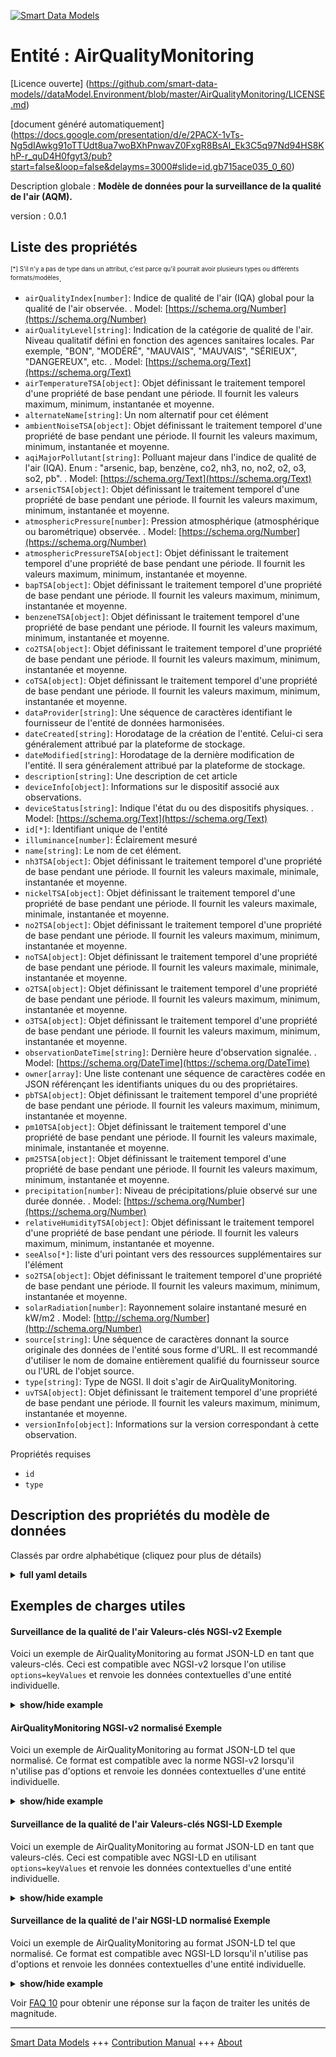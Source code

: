 <!-- 10-Header -->  
[![Smart Data Models](https://smartdatamodels.org/wp-content/uploads/2022/01/SmartDataModels_logo.png "Logo")](https://smartdatamodels.org)  
Entité : AirQualityMonitoring  
=============================<!-- /10-Header -->  
<!-- 15-License -->  
[Licence ouverte] (https://github.com/smart-data-models//dataModel.Environment/blob/master/AirQualityMonitoring/LICENSE.md)  
[document généré automatiquement] (https://docs.google.com/presentation/d/e/2PACX-1vTs-Ng5dIAwkg91oTTUdt8ua7woBXhPnwavZ0FxgR8BsAI_Ek3C5q97Nd94HS8KhP-r_quD4H0fgyt3/pub?start=false&loop=false&delayms=3000#slide=id.gb715ace035_0_60)  
<!-- /15-License -->  
<!-- 20-Description -->  
Description globale : **Modèle de données pour la surveillance de la qualité de l'air (AQM).**  
version : 0.0.1  
<!-- /20-Description -->  
<!-- 30-PropertiesList -->  

## Liste des propriétés  

<sup><sub>[*] S'il n'y a pas de type dans un attribut, c'est parce qu'il pourrait avoir plusieurs types ou différents formats/modèles</sub></sup>.  
- `airQualityIndex[number]`: Indice de qualité de l'air (IQA) global pour la qualité de l'air observée.  . Model: [https://schema.org/Number](https://schema.org/Number)- `airQualityLevel[string]`: Indication de la catégorie de qualité de l'air. Niveau qualitatif défini en fonction des agences sanitaires locales. Par exemple, "BON", "MODÉRÉ", "MAUVAIS", "MAUVAIS", "SÉRIEUX", "DANGEREUX", etc.  . Model: [https://schema.org/Text](https://schema.org/Text)- `airTemperatureTSA[object]`: Objet définissant le traitement temporel d'une propriété de base pendant une période. Il fournit les valeurs maximum, minimum, instantanée et moyenne.  - `alternateName[string]`: Un nom alternatif pour cet élément  - `ambientNoiseTSA[object]`: Objet définissant le traitement temporel d'une propriété de base pendant une période. Il fournit les valeurs maximum, minimum, instantanée et moyenne.  - `aqiMajorPollutant[string]`: Polluant majeur dans l'indice de qualité de l'air (IQA). Enum : "arsenic, bap, benzène, co2, nh3, no, no2, o2, o3, so2, pb".  . Model: [https://schema.org/Text](https://schema.org/Text)- `arsenicTSA[object]`: Objet définissant le traitement temporel d'une propriété de base pendant une période. Il fournit les valeurs maximum, minimum, instantanée et moyenne.  - `atmosphericPressure[number]`: Pression atmosphérique (atmosphérique ou barométrique) observée.  . Model: [https://schema.org/Number](https://schema.org/Number)- `atmosphericPressureTSA[object]`: Objet définissant le traitement temporel d'une propriété de base pendant une période. Il fournit les valeurs maximum, minimum, instantanée et moyenne.  - `bapTSA[object]`: Objet définissant le traitement temporel d'une propriété de base pendant une période. Il fournit les valeurs maximum, minimum, instantanée et moyenne.  - `benzeneTSA[object]`: Objet définissant le traitement temporel d'une propriété de base pendant une période. Il fournit les valeurs maximum, minimum, instantanée et moyenne.  - `co2TSA[object]`: Objet définissant le traitement temporel d'une propriété de base pendant une période. Il fournit les valeurs maximum, minimum, instantanée et moyenne.  - `coTSA[object]`: Objet définissant le traitement temporel d'une propriété de base pendant une période. Il fournit les valeurs maximum, minimum, instantanée et moyenne.  - `dataProvider[string]`: Une séquence de caractères identifiant le fournisseur de l'entité de données harmonisées.  - `dateCreated[string]`: Horodatage de la création de l'entité. Celui-ci sera généralement attribué par la plateforme de stockage.  - `dateModified[string]`: Horodatage de la dernière modification de l'entité. Il sera généralement attribué par la plateforme de stockage.  - `description[string]`: Une description de cet article  - `deviceInfo[object]`: Informations sur le dispositif associé aux observations.  - `deviceStatus[string]`: Indique l'état du ou des dispositifs physiques.  . Model: [https://schema.org/Text](https://schema.org/Text)- `id[*]`: Identifiant unique de l'entité  - `illuminance[number]`: Éclairement mesuré  - `name[string]`: Le nom de cet élément.  - `nh3TSA[object]`: Objet définissant le traitement temporel d'une propriété de base pendant une période. Il fournit les valeurs maximale, minimale, instantanée et moyenne.  - `nickelTSA[object]`: Objet définissant le traitement temporel d'une propriété de base pendant une période. Il fournit les valeurs maximale, minimale, instantanée et moyenne.  - `no2TSA[object]`: Objet définissant le traitement temporel d'une propriété de base pendant une période. Il fournit les valeurs maximum, minimum, instantanée et moyenne.  - `noTSA[object]`: Objet définissant le traitement temporel d'une propriété de base pendant une période. Il fournit les valeurs maximale, minimale, instantanée et moyenne.  - `o2TSA[object]`: Objet définissant le traitement temporel d'une propriété de base pendant une période. Il fournit les valeurs maximum, minimum, instantanée et moyenne.  - `o3TSA[object]`: Objet définissant le traitement temporel d'une propriété de base pendant une période. Il fournit les valeurs maximum, minimum, instantanée et moyenne.  - `observationDateTime[string]`: Dernière heure d'observation signalée.  . Model: [https://schema.org/DateTime](https://schema.org/DateTime)- `owner[array]`: Une liste contenant une séquence de caractères codée en JSON référençant les identifiants uniques du ou des propriétaires.  - `pbTSA[object]`: Objet définissant le traitement temporel d'une propriété de base pendant une période. Il fournit les valeurs maximum, minimum, instantanée et moyenne.  - `pm10TSA[object]`: Objet définissant le traitement temporel d'une propriété de base pendant une période. Il fournit les valeurs maximale, minimale, instantanée et moyenne.  - `pm25TSA[object]`: Objet définissant le traitement temporel d'une propriété de base pendant une période. Il fournit les valeurs maximum, minimum, instantanée et moyenne.  - `precipitation[number]`: Niveau de précipitations/pluie observé sur une durée donnée.  . Model: [https://schema.org/Number](https://schema.org/Number)- `relativeHumidityTSA[object]`: Objet définissant le traitement temporel d'une propriété de base pendant une période. Il fournit les valeurs maximum, minimum, instantanée et moyenne.  - `seeAlso[*]`: liste d'uri pointant vers des ressources supplémentaires sur l'élément  - `so2TSA[object]`: Objet définissant le traitement temporel d'une propriété de base pendant une période. Il fournit les valeurs maximum, minimum, instantanée et moyenne.  - `solarRadiation[number]`: Rayonnement solaire instantané mesuré en kW/m2  . Model: [http://schema.org/Number](http://schema.org/Number)- `source[string]`: Une séquence de caractères donnant la source originale des données de l'entité sous forme d'URL. Il est recommandé d'utiliser le nom de domaine entièrement qualifié du fournisseur source ou l'URL de l'objet source.  - `type[string]`: Type de NGSI. Il doit s'agir de AirQualityMonitoring.  - `uvTSA[object]`: Objet définissant le traitement temporel d'une propriété de base pendant une période. Il fournit les valeurs maximum, minimum, instantanée et moyenne.  - `versionInfo[object]`: Informations sur la version correspondant à cette observation.  <!-- /30-PropertiesList -->  
<!-- 35-RequiredProperties -->  
Propriétés requises  
- `id`  - `type`  <!-- /35-RequiredProperties -->  
<!-- 40-RequiredProperties -->  
<!-- /40-RequiredProperties -->  
<!-- 50-DataModelHeader -->  
## Description des propriétés du modèle de données  
Classés par ordre alphabétique (cliquez pour plus de détails)  
<!-- /50-DataModelHeader -->  
<!-- 60-ModelYaml -->  
<details><summary><strong>full yaml details</strong></summary>    
```yaml  
AirQualityMonitoring:    
  description: 'Air Quality Monitoring (AQM) Data Model.'    
  properties:    
    airQualityIndex:    
      description: 'Overall Air Quality Index (AQI) for the observed air quality.'    
      type: number    
      x-ngsi:    
        model: https://schema.org/Number    
        type: Property    
    airQualityLevel:    
      description: 'Air Quality Category Indication. Qualitative level defined according to the local health agencies. For example, ''GOOD'', ''MODERATE'', ''POOR'', ''UNHEALTHY'', ''SEVERE'', ''HAZARDOUS'' etc.'    
      type: string    
      x-ngsi:    
        model: https://schema.org/Text    
        type: Property    
    airTemperatureTSA:    
      description: 'Object defining the temporal processing of a basic property during a period. It provides Maximum, minimum, instant value and average'    
      properties: &airqualitymonitoring_-_properties_-_ambientnoisetsa_-_properties    
        instValue:    
          type: number    
        instvalue:    
          type: number    
        maxOverTime:    
          type: number    
        minOverTime:    
          type: number    
      type: object    
      x-ngsi:    
        type: Property    
    alternateName:    
      description: 'An alternative name for this item'    
      type: string    
      x-ngsi:    
        type: Property    
    ambientNoiseTSA:    
      description: 'Object defining the temporal processing of a basic property during a period. It provides Maximum, minimum, instant value and average'    
      properties: *airqualitymonitoring_-_properties_-_ambientnoisetsa_-_properties    
      type: object    
      x-ngsi:    
        type: Property    
    aqiMajorPollutant:    
      description: 'Major pollutant in the Air Quality Index (AQI). Enum:''arsenic, bap, benzene, co2, nh3, no, no2, o2, o3, so2, pb'''    
      enum:    
        - arsenic    
        - bap    
        - benzene    
        - co2    
        - nh3    
        - no    
        - no2    
        - o2    
        - o3    
        - so2    
        - pb    
      type: string    
      x-ngsi:    
        model: https://schema.org/Text    
        type: Property    
    arsenicTSA:    
      description: 'Object defining the temporal processing of a basic property during a period. It provides Maximum, minimum, instant value and average'    
      properties: *airqualitymonitoring_-_properties_-_ambientnoisetsa_-_properties    
      type: object    
      x-ngsi:    
        type: Property    
    atmosphericPressure:    
      description: 'Observed air (atmospheric or barometric) pressure.'    
      type: number    
      x-ngsi:    
        model: https://schema.org/Number    
        type: Property    
    atmosphericPressureTSA:    
      description: 'Object defining the temporal processing of a basic property during a period. It provides Maximum, minimum, instant value and average'    
      properties: *airqualitymonitoring_-_properties_-_ambientnoisetsa_-_properties    
      type: object    
      x-ngsi:    
        type: Property    
    bapTSA:    
      description: 'Object defining the temporal processing of a basic property during a period. It provides Maximum, minimum, instant value and average'    
      properties: *airqualitymonitoring_-_properties_-_ambientnoisetsa_-_properties    
      type: object    
      x-ngsi:    
        type: Property    
    benzeneTSA:    
      description: 'Object defining the temporal processing of a basic property during a period. It provides Maximum, minimum, instant value and average'    
      properties: *airqualitymonitoring_-_properties_-_ambientnoisetsa_-_properties    
      type: object    
      x-ngsi:    
        type: Property    
    co2TSA:    
      description: 'Object defining the temporal processing of a basic property during a period. It provides Maximum, minimum, instant value and average'    
      properties: *airqualitymonitoring_-_properties_-_ambientnoisetsa_-_properties    
      type: object    
      x-ngsi:    
        type: Property    
    coTSA:    
      description: 'Object defining the temporal processing of a basic property during a period. It provides Maximum, minimum, instant value and average'    
      properties: *airqualitymonitoring_-_properties_-_ambientnoisetsa_-_properties    
      type: object    
      x-ngsi:    
        type: Property    
    dataProvider:    
      description: 'A sequence of characters identifying the provider of the harmonised data entity.'    
      type: string    
      x-ngsi:    
        type: Property    
    dateCreated:    
      description: 'Entity creation timestamp. This will usually be allocated by the storage platform.'    
      format: date-time    
      type: string    
      x-ngsi:    
        type: Property    
    dateModified:    
      description: 'Timestamp of the last modification of the entity. This will usually be allocated by the storage platform.'    
      format: date-time    
      type: string    
      x-ngsi:    
        type: Property    
    description:    
      description: 'A description of this item'    
      type: string    
      x-ngsi:    
        type: Property    
    deviceInfo:    
      description: 'Information about the device associated with the observations.'    
      properties:    
        RFID:    
          description: 'Property. Model:''https://schema.org/Text''. Gives the ID of the RFID reader.'    
          type: string    
        deviceBatteryStatus:    
          description: 'Property. Model:''https://schema.org/Text''. Gives the Battery charging status of the reporting device(Connected, Disconnected).'    
          type: string    
        deviceID:    
          description: 'Property. Model:''https://schema.org/Text''. Device ID of the physical sensor/ measurement station corresponding to this observation.'    
          type: string    
        deviceList:    
          description: 'Property. Model:''https://schema.org/Text''. Information of device part number and sub devices corresponding to this observation.'    
          type: string    
        deviceModel:    
          description: 'Property. Describes the information of the device, sensor or system in consideration.'    
          properties:    
            areaServed:    
              description: 'Property. Model:''https://schema.org/Text''. Area served by the entity or a service. '    
              type: string    
            brandName:    
              description: 'Property. Model:''https://schema.org/Text''. Name of the brand associated with an entity, e.g., sensor, device etc.'    
              type: string    
            manufacturerName:    
              description: 'Property. Model:''https://schema.org/Text''. Name of the manufacturer associated with an entity, e.g., sensor, device etc.'    
              type: string    
            modelName:    
              description: 'Property. Model:''https://schema.org/Text''. Name of a specific model associated with an entity, e.g., sensor, device etc.'    
              type: string    
            modelURL:    
              description: 'Property. Model:''https://schema.org/Text''. URL providing further information of a specific model associated with an entity, e.g., sensor, device etc.'    
              type: string    
          type: object    
        deviceName:    
          description: 'Property. Model:''https://schema.org/Text''. Device Name or Station name of the sensor device/station corresponding to this observation.'    
          type: string    
        deviceSimNumber:    
          description: 'Property. Model:''https://schema.org/Text''. Gives the sim number of the device in the waste management vehicle.'    
          type: string    
        measurand:    
          description: 'Property. Model:''https://schema.org/Text''. Property/properties sensed/observed/measured by the device.'    
          type: string    
        refDevice:    
          anyOf:    
            - description: 'Property. Identifier format of any NGSI entity'    
              maxLength: 256    
              minLength: 1    
              pattern: ^[\w\-\.\{\}\$\+\*\[\]`|~^@!,:\\]+$    
              type: string    
            - description: 'Property. Identifier format of any NGSI entity'    
              format: uri    
              type: string    
          description: 'Relationship. Unique identifier of the entity'    
      type: object    
      x-ngsi:    
        type: Property    
    deviceStatus:    
      description: 'Indicates the status of physical device or devices.'    
      type: string    
      x-ngsi:    
        model: https://schema.org/Text    
        type: Property    
    id:    
      anyOf: &airqualitymonitoring_-_properties_-_owner_-_items_-_anyof    
        - description: 'Property. Identifier format of any NGSI entity'    
          maxLength: 256    
          minLength: 1    
          pattern: ^[\w\-\.\{\}\$\+\*\[\]`|~^@!,:\\]+$    
          type: string    
        - description: 'Property. Identifier format of any NGSI entity'    
          format: uri    
          type: string    
      description: 'Unique identifier of the entity'    
      x-ngsi:    
        type: Property    
    illuminance:    
      description: 'Measured illuminance'    
      minimum: 0    
      type: number    
      x-ngsi:    
        type: Property    
    name:    
      description: 'The name of this item.'    
      type: string    
      x-ngsi:    
        type: Property    
    nh3TSA:    
      description: 'Object defining the temporal processing of a basic property during a period. It provides Maximum, minimum, instant value and average'    
      properties: *airqualitymonitoring_-_properties_-_ambientnoisetsa_-_properties    
      type: object    
      x-ngsi:    
        type: Property    
    nickelTSA:    
      description: 'Object defining the temporal processing of a basic property during a period. It provides Maximum, minimum, instant value and average'    
      properties: *airqualitymonitoring_-_properties_-_ambientnoisetsa_-_properties    
      type: object    
      x-ngsi:    
        type: Property    
    no2TSA:    
      description: 'Object defining the temporal processing of a basic property during a period. It provides Maximum, minimum, instant value and average'    
      properties: *airqualitymonitoring_-_properties_-_ambientnoisetsa_-_properties    
      type: object    
      x-ngsi:    
        type: Property    
    noTSA:    
      description: 'Object defining the temporal processing of a basic property during a period. It provides Maximum, minimum, instant value and average'    
      properties: *airqualitymonitoring_-_properties_-_ambientnoisetsa_-_properties    
      type: object    
      x-ngsi:    
        type: Property    
    o2TSA:    
      description: 'Object defining the temporal processing of a basic property during a period. It provides Maximum, minimum, instant value and average'    
      properties: *airqualitymonitoring_-_properties_-_ambientnoisetsa_-_properties    
      type: object    
      x-ngsi:    
        type: Property    
    o3TSA:    
      description: 'Object defining the temporal processing of a basic property during a period. It provides Maximum, minimum, instant value and average'    
      properties: *airqualitymonitoring_-_properties_-_ambientnoisetsa_-_properties    
      type: object    
      x-ngsi:    
        type: Property    
    observationDateTime:    
      description: 'Last reported time of observation.'    
      format: date-time    
      type: string    
      x-ngsi:    
        model: https://schema.org/DateTime    
        type: Property    
    owner:    
      description: 'A List containing a JSON encoded sequence of characters referencing the unique Ids of the owner(s)'    
      items:    
        anyOf: *airqualitymonitoring_-_properties_-_owner_-_items_-_anyof    
        description: 'Property. Unique identifier of the entity'    
      type: array    
      x-ngsi:    
        type: Property    
    pbTSA:    
      description: 'Object defining the temporal processing of a basic property during a period. It provides Maximum, minimum, instant value and average'    
      properties: *airqualitymonitoring_-_properties_-_ambientnoisetsa_-_properties    
      type: object    
      x-ngsi:    
        type: Property    
    pm10TSA:    
      description: 'Object defining the temporal processing of a basic property during a period. It provides Maximum, minimum, instant value and average'    
      properties: *airqualitymonitoring_-_properties_-_ambientnoisetsa_-_properties    
      type: object    
      x-ngsi:    
        type: Property    
    pm25TSA:    
      description: 'Object defining the temporal processing of a basic property during a period. It provides Maximum, minimum, instant value and average'    
      properties: *airqualitymonitoring_-_properties_-_ambientnoisetsa_-_properties    
      type: object    
      x-ngsi:    
        type: Property    
    precipitation:    
      description: 'Observed precipitation/rainfall level over a given duration.'    
      type: number    
      x-ngsi:    
        model: https://schema.org/Number    
        type: Property    
    relativeHumidityTSA:    
      description: 'Object defining the temporal processing of a basic property during a period. It provides Maximum, minimum, instant value and average'    
      properties: *airqualitymonitoring_-_properties_-_ambientnoisetsa_-_properties    
      type: object    
      x-ngsi:    
        type: Property    
    seeAlso:    
      description: 'list of uri pointing to additional resources about the item'    
      oneOf:    
        - items:    
            format: uri    
            type: string    
          minItems: 1    
          type: array    
        - format: uri    
          type: string    
      x-ngsi:    
        type: Property    
    so2TSA:    
      description: 'Object defining the temporal processing of a basic property during a period. It provides Maximum, minimum, instant value and average'    
      properties: *airqualitymonitoring_-_properties_-_ambientnoisetsa_-_properties    
      type: object    
      x-ngsi:    
        type: Property    
    solarRadiation:    
      description: 'Instantaneous solar radiation measured in kW/m2'    
      type: number    
      x-ngsi:    
        model: http://schema.org/Number    
        type: Property    
        units: kW/m2    
    source:    
      description: 'A sequence of characters giving the original source of the entity data as a URL. Recommended to be the fully qualified domain name of the source provider, or the URL to the source object.'    
      type: string    
      x-ngsi:    
        type: Property    
    type:    
      description: 'NGSI type. it has to be AirQualityMonitoring'    
      enum:    
        - AirQualityMonitoring    
      type: string    
      x-ngsi:    
        type: Property    
    uvTSA:    
      description: 'Object defining the temporal processing of a basic property during a period. It provides Maximum, minimum, instant value and average'    
      properties: *airqualitymonitoring_-_properties_-_ambientnoisetsa_-_properties    
      type: object    
      x-ngsi:    
        type: Property    
    versionInfo:    
      description: 'Version information corresponding to this observation.'    
      properties:    
        comments:    
          description: 'Property. Model:''https://schema.org/Text''. User comments corresponding to this observation.'    
          type: string    
        endDateTime:    
          description: 'Property. Model:''https://schema.org/DateTime''. Reported end time corresponding to this observation.'    
          format: date-time    
          type: string    
        startDateTime:    
          description: 'Property. Model:''https://schema.org/DateTime''. Reported start time corresponding to this observation.'    
          format: date-time    
          type: string    
        versionName:    
          description: 'Property. Model:''https://schema.org/Text''. Version name corresponding to this observation'    
          type: string    
        windType:    
          description: 'Property. Wind type dominate during the last 24 hours.'    
          type: string    
      type: object    
      x-ngsi:    
        type: Property    
  required:    
    - id    
    - type    
  type: object    
  x-derived-from: ""    
  x-disclaimer: 'Redistribution and use in source and binary forms, with or without modification, are permitted  provided that the license conditions are met. Copyleft (c) 2021 Contributors to Smart Data Models Program'    
  x-license-url: https://github.com/smart-data-models/dataModel.Environment/blob/master/AirQualityMonitoring/LICENSE.md    
  x-model-schema: https://smart-data-models.github.io/dataModel.Environment/AirQualityMonitoring/schema.json    
  x-model-tags: ""    
  x-version: 0.0.1    
```  
</details>    
<!-- /60-ModelYaml -->  
<!-- 70-MiddleNotes -->  
<!-- /70-MiddleNotes -->  
<!-- 80-Examples -->  
## Exemples de charges utiles  
#### Surveillance de la qualité de l'air Valeurs-clés NGSI-v2 Exemple  
Voici un exemple de AirQualityMonitoring au format JSON-LD en tant que valeurs-clés. Ceci est compatible avec NGSI-v2 lorsque l'on utilise `options=keyValues` et renvoie les données contextuelles d'une entité individuelle.  
<details><summary><strong>show/hide example</strong></summary>    
```json  
{  
  "id": "urn:ngsi-ld:AirQualityMonitoring:id:ARET:00795717",  
  "type": "AirQualityMonitoring",  
  "address": {  
    "addressCountry": "India",  
    "addressLocality": "Bangalore",  
    "addressRegion": "Karnataka",  
    "postOfficeBoxNumber": "",  
    "postalCode": "110001",  
    "streetAddress": "Avenue Road"  
  },  
  "airQualityIndex": 90,  
  "airQualityLevel": "SATISFACTORY",  
  "airTemperatureTSA": {  
    "avgOverTime": 23.1,  
    "instValue": 30.8,  
    "maxOverTime": 32.8,  
    "minOverTime": 12.7  
  },  
  "alternateName": "EnvAQM sampling",  
  "ambientNoiseTSA": {  
    "avgOverTime": 57.9,  
    "instValue": 57.6,  
    "maxOverTime": 59.2,  
    "minOverTime": 50.5  
  },  
  "aqiMajorPollutant": "No2",  
  "areaServed": "Bangalore",  
  "arsenicTSA": {  
    "avgOverTime": 0.4,  
    "instValue": 0.35,  
    "maxOverTime": 0.44,  
    "minOverTime": 0.29  
  },  
  "atmosphericPressure": 633.2,  
  "atmosphericPressureTSA": {  
    "avgOverTime": 968.3,  
    "instValue": 982.9,  
    "maxOverTime": 982.7,  
    "minOverTime": 961.9  
  },  
  "bapTSA": {  
    "avgOverTime": 492.1,  
    "instValue": 439.1,  
    "maxOverTime": 573.7,  
    "minOverTime": 398.7  
  },  
  "benzeneTSA": {  
    "avgOverTime": 266.7,  
    "instValue": 321.7,  
    "maxOverTime": 576.9,  
    "minOverTime": 210.1  
  },  
  "co2TSA": {  
    "avgOverTime": 318.51,  
    "instValue": 320.4,  
    "maxOverTime": 390.2,  
    "minOverTime": 302.6  
  },  
  "coTSA": {  
    "avgOverTime": 3.51,  
    "instValue": 4.0,  
    "maxOverTime": 8.9,  
    "minOverTime": 3.4  
  },  
  "dataProvider": "",  
  "dateCreated": {  
    "@type": "DateTime",  
    "@value": "2017-12-31T03:39:27Z"  
  },  
  "dateModified": {  
    "@type": "DateTime",  
    "@value": "2021-12-22T04:21:57Z"  
  },  
  "description": "Air quality monitoring",  
  "deviceInfo": {  
    "RFID": "AB463478",  
    "deviceBatteryStatus": "Connected",  
    "deviceID": "12345",  
    "deviceList": "12",  
    "deviceModel": {  
      "areaServed": "Agartala",  
      "brandName": "Climo",  
      "manufacturerName": "Bosch",  
      "modelName": "sensor",  
      "modelURL": "www.boschclimo.com"  
    },  
    "deviceName": "Climo",  
    "deviceSimNumber": "12345678",  
    "measurand": "",  
    "refDevice": "urn:ngsi-ld:device:12"  
  },  
  "deviceStatus": "ACTIVE",  
  "illuminance": 3319.41,  
  "location": {  
    "coordinates": [  
      12.979,  
      77.591  
    ],  
    "type": "Point"  
  },  
  "name": "",  
  "nh3TSA": {  
    "avgOverTime": 865.1,  
    "instValue": 900.2,  
    "maxOverTime": 990.8,  
    "minOverTime": 834.7  
  },  
  "nickelTSA": {  
    "avgOverTime": 434.0,  
    "instValue": 527.2,  
    "maxOverTime": 559.6,  
    "minOverTime": 132.2  
  },  
  "no2TSA": {  
    "avgOverTime": 409.7,  
    "instValue": 511.0,  
    "maxOverTime": 611.5,  
    "minOverTime": 242.4  
  },  
  "noTSA": {  
    "avgOverTime": 3.65,  
    "instValue": 3.6,  
    "maxOverTime": 4.8,  
    "minOverTime": 2.7  
  },  
  "o2TSA": {  
    "avgOverTime": 18.1,  
    "instValue": 18.0,  
    "maxOverTime": 18.2,  
    "minOverTime": 18.0  
  },  
  "o3TSA": {  
    "avgOverTime": 218.8,  
    "instValue": 173.1,  
    "maxOverTime": 236.4,  
    "minOverTime": 167.7  
  },  
  "observationDateTime": {  
    "@type": "DateTime",  
    "@value": "2020-09-16T11:00:00+05:30"  
  },  
  "owner": [  
    "urn:ngsi-ld:AirQualityMonitoring:items:WCBR:34036943",  
    "urn:ngsi-ld:AirQualityMonitoring:items:PLLV:16542546"  
  ],  
  "pbTSA": {  
    "avgOverTime": 473.0,  
    "instValue": 391.0,  
    "maxOverTime": 542.1,  
    "minOverTime": 287.5  
  },  
  "pm10TSA": {  
    "avgOverTime": 847.3,  
    "instValue": 439.1,  
    "maxOverTime": 568.1,  
    "minOverTime": 54.3  
  },  
  "pm25TSA": {  
    "avgOverTime": 28.3,  
    "instValue": 56.6,  
    "maxOverTime": 56.8,  
    "minOverTime": 10.1  
  },  
  "precipitation": 846.0,  
  "relativeHumidityTSA": {  
    "avgOverTime": 326.3,  
    "instValue": 401.2,  
    "maxOverTime": 599.3,  
    "minOverTime": 211.6  
  },  
  "seeAlso": [  
    "urn:ngsi-ld:AirQualityMonitoring:items:FCTF:59597941",  
    "urn:ngsi-ld:AirQualityMonitoring:items:JAYJ:76906163"  
  ],  
  "so2TSA": {  
    "avgOverTime": 3.65,  
    "instValue": 3.5,  
    "maxOverTime": 3.72,  
    "minOverTime": 2.9  
  },  
  "solarRadiation": 3.65,  
  "source": "Bangalore Smart city",  
  "uvTSA": {  
    "avgOverTime": 6.0,  
    "instValue": 8.2,  
    "maxOverTime": 8.3,  
    "minOverTime": 5.7  
  },  
  "versionInfo": {  
    "comments": "Version 1",  
    "endDateTime": {  
      "@type": "DateTime",  
      "@value": "2020-09-16T11:00:00+05:30"  
    },  
    "startDateTime": {  
      "@type": "DateTime",  
      "@value": "2020-09-16T11:00:00+05:30"  
    },  
    "versionName": "Version 1"  
  }  
}  
```  
</details>  
#### AirQualityMonitoring NGSI-v2 normalisé Exemple  
Voici un exemple de AirQualityMonitoring au format JSON-LD tel que normalisé. Ce format est compatible avec la norme NGSI-v2 lorsqu'il n'utilise pas d'options et renvoie les données contextuelles d'une entité individuelle.  
<details><summary><strong>show/hide example</strong></summary>    
```json  
{  
  "id": "urn:ngsi-ld:AirQualityMonitoring:id:MUTW:63473748",  
  "type": "AirQualityMonitoring",  
  "dateCreated": {  
    "type": "Datetime",  
    "value": "2017-12-31T03:39:27Z"  
  },  
  "dateModified": {  
    "type": "DateTime",  
    "value": "2021-12-22T04:21:57Z"  
  },  
  "source": {  
    "type": "Text",  
    "value": "Bangalore Smart city"  
  },  
  "name": {  
    "type": "Text",  
    "value": ""  
  },  
  "alternateName": {  
    "type": "Text",  
    "value": "EnvAQM sampling"  
  },  
  "description": {  
    "type": "Text",  
    "value": "Air quality monitoring"  
  },  
  "dataProvider": {  
    "type": "Text",  
    "value": ""  
  },  
  "owner": {  
    "type": "Array",  
    "value": [  
      "urn:ngsi-ld:AirQualityMonitoring:items:PDSP:96970072",  
      "urn:ngsi-ld:AirQualityMonitoring:items:FTKL:60685543"  
    ]  
  },  
  "seeAlso": {  
    "type": "Array",  
    "value": [  
      "urn:ngsi-ld:AirQualityMonitoring:items:SUXG:34385451",  
      "urn:ngsi-ld:AirQualityMonitoring:items:AEAM:62422977"  
    ]  
  },  
  "location": {  
    "type": "geo:json",  
    "value": {  
      "type": "Point",  
      "coordinates": [  
        12.979,  
        77.591  
      ]  
    }  
  },  
  "address": {  
    "type": "StructuredValue",  
    "value": {  
      "streetAddress": "Avenue Road",  
      "addressLocality": "Bangalore",  
      "addressRegion": "Karnataka",  
      "addressCountry": "India",  
      "postalCode": "110001",  
      "postOfficeBoxNumber": ""  
    }  
  },  
  "areaServed": {  
    "type": "Text",  
    "value": "Bangalore"  
  },  
  "deviceInfo": {  
    "type": "StructuredValue",  
    "value": {  
      "deviceList": "12",  
      "deviceBatteryStatus": "Connected",  
      "deviceName": "Climo",  
      "deviceID": "12345",  
      "RFID": "AB463478",  
      "measurand": "",  
      "deviceSimNumber": "12345678",  
      "deviceModel": {  
        "brandName": "Climo",  
        "manufacturerName": "Bosch",  
        "modelName": "sensor",  
        "modelURL": "www.boschclimo.com",  
        "areaServed": "Agartala"  
      },  
      "refDevice": "urn:ngsi-ld:device:12"  
    }  
  },  
  "observationDateTime": {  
    "type": "DateTime",  
    "value": "2020-09-16T11:00:00+05:30"  
  },  
  "deviceStatus": {  
    "type": "Text",  
    "value": "ACTIVE"  
  },  
  "atmosphericPressure": {  
    "type": "Number",  
    "value": 633.2  
  },  
  "airQualityIndex": {  
    "type": "Number",  
    "value": 90  
  },  
  "airQualityLevel": {  
    "type": "Text",  
    "value": "SATISFACTORY"  
  },  
  "aqiMajorPollutant": {  
    "type": "Text",  
    "value": "no2"  
  },  
  "airTemperatureTSA": {  
    "type": "StructuredValue",  
    "value": {  
      "avgOverTime": 93.7,  
      "minOverTime": 710.0,  
      "maxOverTime": 741.9,  
      "instValue": 889.5  
    }  
  },  
  "ambientNoiseTSA": {  
    "type": "StructuredValue",  
    "value": {  
      "avgOverTime": 729.1,  
      "minOverTime": 482.0,  
      "maxOverTime": 743.7,  
      "instValue": 813.9  
    }  
  },  
  "arsenicTSA": {  
    "type": "StructuredValue",  
    "value": {  
      "avgOverTime": 0.4,  
      "minOverTime": 0.29,  
      "maxOverTime": 0.44,  
      "instValue": 0.35  
    }  
  },  
  "atmosphericPressureTSA": {  
    "type": "StructuredValue",  
    "value": {  
      "avgOverTime": 0.92,  
      "minOverTime": 0.91,  
      "maxOverTime": 0.93,  
      "instValue": 0.92  
    }  
  },  
  "bapTSA": {  
    "type": "StructuredValue",  
    "value": {  
      "avgOverTime": 109.2,  
      "minOverTime": 277.8,  
      "maxOverTime": 836.0,  
      "instValue": 9.7  
    }  
  },  
  "benzeneTSA": {  
    "type": "StructuredValue",  
    "value": {  
      "avgOverTime": 312.6,  
      "minOverTime": 405.9,  
      "maxOverTime": 786.1,  
      "instValue": 323.0  
    }  
  },  
  "coTSA": {  
    "type": "StructuredValue",  
    "value": {  
      "avgOverTime": 3.51,  
      "minOverTime": 3.4,  
      "maxOverTime": 8.9,  
      "instValue": 4.0  
    }  
  },  
  "co2TSA": {  
    "type": "StructuredValue",  
    "value": {  
      "avgOverTime": 318.51,  
      "minOverTime": 302.6,  
      "maxOverTime": 390.2,  
      "instValue": 320.4  
    }  
  },  
  "nh3TSA": {  
    "type": "StructuredValue",  
    "value": {  
      "avgOverTime": 135.1,  
      "minOverTime": 834.7,  
      "maxOverTime": 790.8,  
      "instValue": 900.2  
    }  
  },  
  "nickelTSA": {  
    "type": "StructuredValue",  
    "value": {  
      "avgOverTime": 434.0,  
      "minOverTime": 132.2,  
      "maxOverTime": 559.6,  
      "instValue": 527.2  
    }  
  },  
  "noTSA": {  
    "type": "StructuredValue",  
    "value": {  
      "avgOverTime": 3.65,  
      "minOverTime": 2.7,  
      "maxOverTime": 4.8,  
      "instValue": 3.6  
    }  
  },  
  "no2TSA": {  
    "type": "StructuredValue",  
    "value": {  
      "avgOverTime": 409.7,  
      "minOverTime": 642.4,  
      "maxOverTime": 211.5,  
      "instValue": 511.0  
    }  
  },  
  "o2TSA": {  
    "type": "StructuredValue",  
    "value": {  
      "avgOverTime": 18.1,  
      "minOverTime": 18.0,  
      "maxOverTime": 18.2,  
      "instValue": 18.0  
    }  
  },  
  "o3TSA": {  
    "type": "StructuredValue",  
    "value": {  
      "avgOverTime": 118.8,  
      "minOverTime": 667.7,  
      "maxOverTime": 36.4,  
      "instValue": 473.1  
    }  
  },  
  "pm10TSA": {  
    "type": "StructuredValue",  
    "value": {  
      "avgOverTime": 847.3,  
      "minOverTime": 54.3,  
      "maxOverTime": 868.1,  
      "instValue": 439.1  
    }  
  },  
  "pm25TSA": {  
    "type": "StructuredValue",  
    "value": {  
      "avgOverTime": 28.3,  
      "minOverTime": 10.1,  
      "maxOverTime": 56.8,  
      "instValue": 56.6  
    }  
  },  
  "relativeHumidityTSA": {  
    "type": "StructuredValue",  
    "value": {  
      "avgOverTime": 326.3,  
      "minOverTime": 711.6,  
      "maxOverTime": 199.3,  
      "instValue": 401.2  
    }  
  },  
  "so2TSA": {  
    "type": "StructuredValue",  
    "value": {  
      "avgOverTime": 3.65,  
      "minOverTime": 2.9,  
      "maxOverTime": 3.72,  
      "instValue": 3.8  
    }  
  },  
  "pbTSA": {  
    "type": "StructuredValue",  
    "value": {  
      "avgOverTime": 473.0,  
      "minOverTime": 287.5,  
      "maxOverTime": 42.1,  
      "instValue": 91.0  
    }  
  },  
  "uvTSA": {  
    "type": "StructuredValue",  
    "value": {  
      "avgOverTime": 6.0,  
      "minOverTime": 5.7,  
      "maxOverTime": 8.3,  
      "instValue": 8.2  
    }  
  },  
  "illuminance": {  
    "type": "Number",  
    "value": 3319.41  
  },  
  "solarRadiation": {  
    "type": "Number",  
    "value": 3.65  
  },  
  "precipitation": {  
    "type": "StructuredValue",  
    "value": 846.0  
  },  
  "versionInfo": {  
    "type": "StructuredValue",  
    "value": {  
      "startDateTime": "2020-09-16T11:00:00+05:30",  
      "endDateTime": "2020-09-16T11:00:00+05:30",  
      "versionName": "Version 1",  
      "comments": "Version 1"  
    }  
  },  
  "@context": [  
    "https://smartdatamodels.org/context.jsonld"  
  ]  
}  
```  
</details>  
#### Surveillance de la qualité de l'air Valeurs-clés NGSI-LD Exemple  
Voici un exemple de AirQualityMonitoring au format JSON-LD en tant que valeurs-clés. Ceci est compatible avec NGSI-LD en utilisant `options=keyValues` et renvoie les données contextuelles d'une entité individuelle.  
<details><summary><strong>show/hide example</strong></summary>    
```json  
{  
    "id": "urn:ngsi-ld:AirQualityMonitoring:id:ARET:00795717",  
    "type": "AirQualityMonitoring",  
    "address": {  
        "addressCountry": "India",  
        "addressLocality": "Bangalore",  
        "addressRegion": "Karnataka",  
        "postOfficeBoxNumber": "",  
        "postalCode": "110001",  
        "streetAddress": "Avenue Road"  
    },  
    "airQualityIndex": 90,  
    "airQualityLevel": "SATISFACTORY",  
    "airTemperatureTSA": {  
        "avgOverTime": 23.1,  
        "instValue": 30.8,  
        "maxOverTime": 32.8,  
        "minOverTime": 12.7  
    },  
    "alternateName": "EnvAQM sampling",  
    "ambientNoiseTSA": {  
        "avgOverTime": 57.9,  
        "instValue": 57.6,  
        "maxOverTime": 59.2,  
        "minOverTime": 50.5  
    },  
    "aqiMajorPollutant": "No2",  
    "areaServed": "Bangalore",  
    "arsenicTSA": {  
        "avgOverTime": 0.4,  
        "instValue": 0.35,  
        "maxOverTime": 0.44,  
        "minOverTime": 0.29  
    },  
    "atmosphericPressure": 633.2,  
    "atmosphericPressureTSA": {  
        "avgOverTime": 968.3,  
        "instValue": 982.9,  
        "maxOverTime": 982.7,  
        "minOverTime": 961.9  
    },  
    "bapTSA": {  
        "avgOverTime": 492.1,  
        "instValue": 439.1,  
        "maxOverTime": 573.7,  
        "minOverTime": 398.7  
    },  
    "benzeneTSA": {  
        "avgOverTime": 266.7,  
        "instValue": 321.7,  
        "maxOverTime": 576.9,  
        "minOverTime": 210.1  
    },  
    "co2TSA": {  
        "avgOverTime": 318.51,  
        "instValue": 320.4,  
        "maxOverTime": 390.2,  
        "minOverTime": 302.6  
    },  
    "coTSA": {  
        "avgOverTime": 3.51,  
        "instValue": 4.0,  
        "maxOverTime": 8.9,  
        "minOverTime": 3.4  
    },  
    "dataProvider": "",  
    "dateCreated": {  
        "@type": "DateTime",  
        "@value": "2017-12-31T03:39:27Z"  
    },  
    "dateModified": {  
        "@type": "DateTime",  
        "@value": "2021-12-22T04:21:57Z"  
    },  
    "description": "Air quality monitoring",  
    "deviceInfo": {  
        "RFID": "AB463478",  
        "deviceBatteryStatus": "Connected",  
        "deviceID": "12345",  
        "deviceList": "12",  
        "deviceModel": {  
            "areaServed": "Agartala",  
            "brandName": "Climo",  
            "manufacturerName": "Bosch",  
            "modelName": "sensor",  
            "modelURL": "www.boschclimo.com"  
        },  
        "deviceName": "Climo",  
        "deviceSimNumber": "12345678",  
        "measurand": "",  
        "refDevice": "urn:ngsi-ld:device:12"  
    },  
    "deviceStatus": "ACTIVE",  
    "illuminance": 3319.41,  
    "location": {  
        "coordinates": [  
            12.979,  
            77.591  
        ],  
        "type": "Point"  
    },  
    "name": "",  
    "nh3TSA": {  
        "avgOverTime": 865.1,  
        "instValue": 900.2,  
        "maxOverTime": 990.8,  
        "minOverTime": 834.7  
    },  
    "nickelTSA": {  
        "avgOverTime": 434.0,  
        "instValue": 527.2,  
        "maxOverTime": 559.6,  
        "minOverTime": 132.2  
    },  
    "no2TSA": {  
        "avgOverTime": 409.7,  
        "instValue": 511.0,  
        "maxOverTime": 611.5,  
        "minOverTime": 242.4  
    },  
    "noTSA": {  
        "avgOverTime": 3.65,  
        "instValue": 3.6,  
        "maxOverTime": 4.8,  
        "minOverTime": 2.7  
    },  
    "o2TSA": {  
        "avgOverTime": 18.1,  
        "instValue": 18.0,  
        "maxOverTime": 18.2,  
        "minOverTime": 18.0  
    },  
    "o3TSA": {  
        "avgOverTime": 218.8,  
        "instValue": 173.1,  
        "maxOverTime": 236.4,  
        "minOverTime": 167.7  
    },  
    "observationDateTime": {  
        "@type": "DateTime",  
        "@value": "2020-09-16T11:00:00+05:30"  
    },  
    "owner": [  
        "urn:ngsi-ld:AirQualityMonitoring:items:WCBR:34036943",  
        "urn:ngsi-ld:AirQualityMonitoring:items:PLLV:16542546"  
    ],  
    "pbTSA": {  
        "avgOverTime": 473.0,  
        "instValue": 391.0,  
        "maxOverTime": 542.1,  
        "minOverTime": 287.5  
    },  
    "pm10TSA": {  
        "avgOverTime": 847.3,  
        "instValue": 439.1,  
        "maxOverTime": 568.1,  
        "minOverTime": 54.3  
    },  
    "pm25TSA": {  
        "avgOverTime": 28.3,  
        "instValue": 56.6,  
        "maxOverTime": 56.8,  
        "minOverTime": 10.1  
    },  
    "precipitation": 846.0,  
    "relativeHumidityTSA": {  
        "avgOverTime": 326.3,  
        "instValue": 401.2,  
        "maxOverTime": 599.3,  
        "minOverTime": 211.6  
    },  
    "seeAlso": [  
        "urn:ngsi-ld:AirQualityMonitoring:items:FCTF:59597941",  
        "urn:ngsi-ld:AirQualityMonitoring:items:JAYJ:76906163"  
    ],  
    "so2TSA": {  
        "avgOverTime": 3.65,  
        "instValue": 3.5,  
        "maxOverTime": 3.72,  
        "minOverTime": 2.9  
    },  
    "solarRadiation": 3.65,  
    "source": "Bangalore Smart city",  
    "uvTSA": {  
        "avgOverTime": 6.0,  
        "instValue": 8.2,  
        "maxOverTime": 8.3,  
        "minOverTime": 5.7  
    },  
    "versionInfo": {  
        "comments": "Version 1",  
        "endDateTime": {  
            "@type": "DateTime",  
            "@value": "2020-09-16T11:00:00+05:30"  
        },  
        "startDateTime": {  
            "@type": "DateTime",  
            "@value": "2020-09-16T11:00:00+05:30"  
        },  
        "versionName": "Version 1"  
    },  
    "@context": [  
        "https://raw.githubusercontent.com/smart-data-models/dataModel.Environment/master/context.jsonld"  
    ]  
}  
```  
</details>  
#### Surveillance de la qualité de l'air NGSI-LD normalisé Exemple  
Voici un exemple de AirQualityMonitoring au format JSON-LD tel que normalisé. Ce format est compatible avec NGSI-LD lorsqu'il n'utilise pas d'options et renvoie les données contextuelles d'une entité individuelle.  
<details><summary><strong>show/hide example</strong></summary>    
```json  
{  
    "id": "urn:ngsi-ld:AirQualityMonitoring:id:ARET:00795717",  
    "type": "AirQualityMonitoring",  
    "address": {  
        "type": "Property",  
        "value": {  
            "streetAddress": "Avenue Road",  
            "addressLocality": "Bangalore",  
            "addressRegion": "Karnataka",  
            "addressCountry": "India",  
            "postalCode": "110001",  
            "postOfficeBoxNumber": ""  
        }  
    },  
    "airQualityIndex": {  
        "type": "Property",  
        "value": 90  
    },  
    "airQualityLevel": {  
        "type": "Property",  
        "value": "SATISFACTORY"  
    },  
    "airTemperatureTSA": {  
        "type": "Property",  
        "value": {  
            "avgOverTime": 23.1,  
            "minOverTime": 12.7,  
            "maxOverTime": 32.8,  
            "instValue": 30.8  
        }  
    },  
    "alternateName": {  
        "type": "Property",  
        "value": "EnvAQM sampling"  
    },  
    "ambientNoiseTSA": {  
        "type": "Property",  
        "value": {  
            "avgOverTime": 57.9,  
            "minOverTime": 50.5,  
            "maxOverTime": 59.2,  
            "instValue": 57.6  
        }  
    },  
    "aqiMajorPollutant": {  
        "type": "Property",  
        "value": "no2"  
    },  
    "areaServed": {  
        "type": "Property",  
        "value": "Bangalore"  
    },  
    "arsenicTSA": {  
        "type": "Property",  
        "value": {  
            "avgOverTime": 0.4,  
            "minOverTime": 0.29,  
            "maxOverTime": 0.44,  
            "instValue": 0.35  
        }  
    },  
    "atmosphericPressure": {  
        "type": "Property",  
        "value": 633.2  
    },  
    "atmosphericPressureTSA": {  
        "type": "Property",  
        "value": {  
            "avgOverTime": 968.3,  
            "minOverTime": 961.9,  
            "maxOverTime": 982.7,  
            "instValue": 982.9  
        }  
    },  
    "bapTSA": {  
        "type": "Property",  
        "value": {  
            "avgOverTime": 492.1,  
            "minOverTime": 398.7,  
            "maxOverTime": 573.7,  
            "instValue": 439.1  
        }  
    },  
    "benzeneTSA": {  
        "type": "Property",  
        "value": {  
            "avgOverTime": 266.7,  
            "minOverTime": 210.1,  
            "maxOverTime": 576.9,  
            "instValue": 321.7  
        }  
    },  
    "co2TSA": {  
        "type": "Property",  
        "value": {  
            "avgOverTime": 318.51,  
            "minOverTime": 302.6,  
            "maxOverTime": 390.2,  
            "instValue": 320.4  
        }  
    },  
    "coTSA": {  
        "type": "Property",  
        "value": {  
            "avgOverTime": 3.51,  
            "minOverTime": 3.4,  
            "maxOverTime": 8.9,  
            "instValue": 4.0  
        }  
    },  
    "dataProvider": {  
        "type": "Property",  
        "value": ""  
    },  
    "dateCreated": {  
        "type": "Property",  
        "value": {  
            "@type": "DateTime",  
            "@value": "2017-12-31T03:39:27Z"  
        }  
    },  
    "dateModified": {  
        "type": "Property",  
        "value": {  
            "@type": "DateTime",  
            "@value": "2021-12-22T04:21:57Z"  
        }  
    },  
    "description": {  
        "type": "Property",  
        "value": "Air quality monitoring"  
    },  
    "deviceInfo": {  
        "type": "Property",  
        "value": {  
            "deviceList": "12",  
            "deviceBatteryStatus": "Connected",  
            "deviceName": "Climo",  
            "deviceID": "12345",  
            "RFID": "AB463478",  
            "measurand": "",  
            "deviceSimNumber": "12345678",  
            "deviceModel": {  
                "brandName": "Climo",  
                "manufacturerName": "Bosch",  
                "modelName": "sensor",  
                "modelURL": "www.boschclimo.com",  
                "areaServed": "Agartala"  
            },  
            "refDevice": "urn:ngsi-ld:device:12"  
        }  
    },  
    "deviceStatus": {  
        "type": "Property",  
        "value": "ACTIVE"  
    },  
    "illuminance": {  
        "type": "Property",  
        "value": 3319.41  
    },  
    "location": {  
        "type": "Property",  
        "value": {  
            "type": "Point",  
            "coordinates": [  
                12.979,  
                77.591  
            ]  
        }  
    },  
    "name": {  
        "type": "Property",  
        "value": ""  
    },  
    "nh3TSA": {  
        "type": "Property",  
        "value": {  
            "avgOverTime": 865.1,  
            "minOverTime": 834.7,  
            "maxOverTime": 990.8,  
            "instValue": 900.2  
        }  
    },  
    "nickelTSA": {  
        "type": "Property",  
        "value": {  
            "avgOverTime": 434.0,  
            "minOverTime": 132.2,  
            "maxOverTime": 559.6,  
            "instValue": 527.2  
        }  
    },  
    "no2TSA": {  
        "type": "Property",  
        "value": {  
            "avgOverTime": 409.7,  
            "minOverTime": 242.4,  
            "maxOverTime": 611.5,  
            "instValue": 511.0  
        }  
    },  
    "noTSA": {  
        "type": "Property",  
        "value": {  
            "avgOverTime": 3.65,  
            "minOverTime": 2.7,  
            "maxOverTime": 4.8,  
            "instValue": 3.6  
        }  
    },  
    "o2TSA": {  
        "type": "Property",  
        "value": {  
            "avgOverTime": 18.1,  
            "minOverTime": 18.0,  
            "maxOverTime": 18.2,  
            "instValue": 18.0  
        }  
    },  
    "o3TSA": {  
        "type": "Property",  
        "value": {  
            "avgOverTime": 218.8,  
            "minOverTime": 167.7,  
            "maxOverTime": 236.4,  
            "instValue": 173.1  
        }  
    },  
    "observationDateTime": {  
        "type": "Property",  
        "value": {  
            "@type": "DateTime",  
            "@value": "2020-09-16T11:00:00+05:30"  
        }  
    },  
    "owner": {  
        "type": "Property",  
        "value": [  
            "urn:ngsi-ld:AirQualityMonitoring:items:WCBR:34036943",  
            "urn:ngsi-ld:AirQualityMonitoring:items:PLLV:16542546"  
        ]  
    },  
    "pbTSA": {  
        "type": "Property",  
        "value": {  
            "avgOverTime": 473.0,  
            "minOverTime": 287.5,  
            "maxOverTime": 542.1,  
            "instValue": 391.0  
        }  
    },  
    "pm10TSA": {  
        "type": "Property",  
        "value": {  
            "avgOverTime": 847.3,  
            "minOverTime": 54.3,  
            "maxOverTime": 568.1,  
            "instValue": 439.1  
        }  
    },  
    "pm25TSA": {  
        "type": "Property",  
        "value": {  
            "avgOverTime": 28.3,  
            "minOverTime": 10.1,  
            "maxOverTime": 56.8,  
            "instValue": 56.6  
        }  
    },  
    "precipitation": {  
        "type": "Property",  
        "value": 846.0  
    },  
    "relativeHumidityTSA": {  
        "type": "Property",  
        "value": {  
            "avgOverTime": 326.3,  
            "minOverTime": 211.6,  
            "maxOverTime": 599.3,  
            "instValue": 401.2  
        }  
    },  
    "seeAlso": {  
        "type": "Property",  
        "value": [  
            "urn:ngsi-ld:AirQualityMonitoring:items:FCTF:59597941",  
            "urn:ngsi-ld:AirQualityMonitoring:items:JAYJ:76906163"  
        ]  
    },  
    "so2TSA": {  
        "type": "Property",  
        "value": {  
            "avgOverTime": 3.65,  
            "minOverTime": 2.9,  
            "maxOverTime": 3.72,  
            "instValue": 3.5  
        }  
    },  
    "solarRadiation": {  
        "type": "Property",  
        "value": 3.65  
    },  
    "source": {  
        "type": "Property",  
        "value": "Bangalore Smart city"  
    },  
    "uvTSA": {  
        "type": "Property",  
        "value": {  
            "avgOverTime": 6.0,  
            "minOverTime": 5.7,  
            "maxOverTime": 8.3,  
            "instValue": 8.2  
        }  
    },  
    "versionInfo": {  
        "type": "Property",  
        "value": {  
            "startDateTime": {  
                "@type": "DateTime",  
                "@value": "2020-09-16T11:00:00+05:30"  
            },  
            "endDateTime": {  
                "@type": "DateTime",  
                "@value": "2020-09-16T11:00:00+05:30"  
            },  
            "versionName": "Version 1",  
            "comments": "Version 1"  
        }  
    },  
    "@context": [  
        "https://raw.githubusercontent.com/smart-data-models/dataModel.Environment/master/context.jsonld"  
    ]  
}  
```  
</details><!-- /80-Examples -->  
<!-- 90-FooterNotes -->  
<!-- /90-FooterNotes -->  
<!-- 95-Units -->  
Voir [FAQ 10](https://smartdatamodels.org/index.php/faqs/) pour obtenir une réponse sur la façon de traiter les unités de magnitude.  
<!-- /95-Units -->  
<!-- 97-LastFooter -->  
---  
[Smart Data Models](https://smartdatamodels.org) +++ [Contribution Manual](https://bit.ly/contribution_manual) +++ [About](https://bit.ly/Introduction_SDM)<!-- /97-LastFooter -->  
